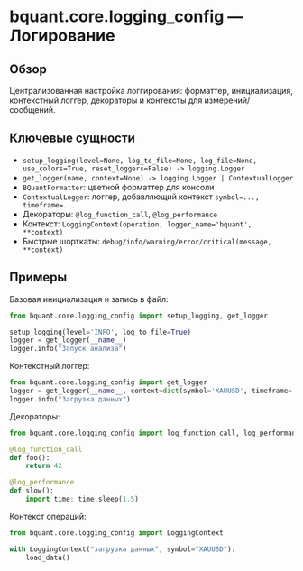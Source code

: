# bquant.core.logging_config — Логирование

## Обзор

Централизованная настройка логгирования: форматтер, инициализация, контекстный логгер, декораторы и контексты для измерений/сообщений.

## Ключевые сущности

- `setup_logging(level=None, log_to_file=None, log_file=None, use_colors=True, reset_loggers=False) -> logging.Logger`
- `get_logger(name, context=None) -> logging.Logger | ContextualLogger`
- `BQuantFormatter`: цветной форматтер для консоли
- `ContextualLogger`: логгер, добавляющий контекст `symbol=..., timeframe=...`
- Декораторы: `@log_function_call`, `@log_performance`
- Контекст: `LoggingContext(operation, logger_name='bquant', **context)`
- Быстрые шорткаты: `debug/info/warning/error/critical(message, **context)`

## Примеры

Базовая инициализация и запись в файл:
```python
from bquant.core.logging_config import setup_logging, get_logger

setup_logging(level='INFO', log_to_file=True)
logger = get_logger(__name__)
logger.info("Запуск анализа")
```

Контекстный логгер:
```python
from bquant.core.logging_config import get_logger
logger = get_logger(__name__, context=dict(symbol='XAUUSD', timeframe='1h'))
logger.info("Загрузка данных")
```

Декораторы:
```python
from bquant.core.logging_config import log_function_call, log_performance

@log_function_call
def foo():
    return 42

@log_performance
def slow():
    import time; time.sleep(1.5)
```

Контекст операций:
```python
from bquant.core.logging_config import LoggingContext

with LoggingContext("загрузка данных", symbol="XAUUSD"):
    load_data()
```
